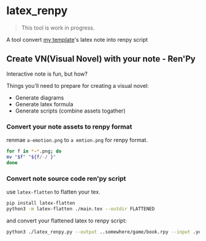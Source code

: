 # latex_renpy

> This tool is work in progress.

A tool convert [my template](https://github.com/ljcucc/math_note_template)'s latex note into renpy script

## Create VN(Visual Novel) with your note - Ren'Py

Interactive note is fun, but how?

Things you'll need to prepare for creating a visual novel:

* Generate diagrams
* Generate latex formula
* Generate scripts (combine assets togather)

### Convert your note assets to renpy format

renmae `a-emotion.png` to `a emtion.png` for renpy format.

```sh
for f in *-*.png; do
mv "$f" "${f/-/ }"
done
```

### Convert note source code ren'py script

use `latex-flatten` to flatten your tex.

```sh
pip install latex-flatten
python3 -m latex-flatten ./main.tex --outdir FLATTENED
```

and convert your flattened latex to renpy script:

```sh
python3 ./latex_renpy.py --output ..somewhere/game/book.rpy --input .your/main.tex --latex-store ..somewhere/game/images/latex
```
